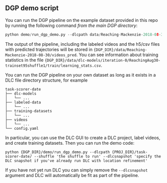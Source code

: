 DGP demo script
---------------

You can run the DGP pipeline on the example dataset provided in this repo by running the following command *from the main DGP directory*:

```python
python demo/run_dgp_demo.py --dlcpath data/Reaching-Mackenzie-2018-08-30
```

The output of the pipeline, including the labeled videos and the h5/csv files with predicted trajectories will be stored in `{DGP_DIR}/data/Reaching-Mackenzie-2018-08-30/videos_pred`. You can see information about training statistics in the file `{DGP_DIR}/data/dlc-models/iteration-0/ReachingAug30-trainset95shuffle1/train/learning_stats.csv`.

You can run the DGP pipeline on your own dataset as long as it exists in a DLC file directory structure, for example

```
task-scorer-date
├── dlc-models
│	└── ...
├── labeled-data
│	└── ...
├── training-datasets
│	└── ...
├── videos
│	└── ...
└── config.yaml
```

In particular, you can use the DLC GUI to create a DLC project, label videos, and create training datasets. Then you can run the demo code:

`python {DGP_DIR}/demo/run_dgp_demo.py --dlcpath {PROJ_DIR}/task-scorer-date/ --shuffle 'the shuffle to run' --dlcsnapshot 'specify the DLC snapshot if you've already run DLC with location refinement'`

If you have not yet run DLC you can simply remove the `--dlcsnapshot` argument and DLC will automatically be fit as part of the pipeline.
